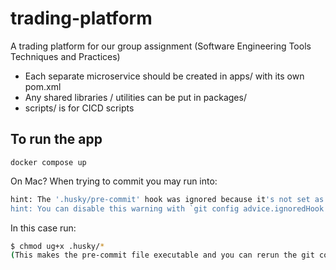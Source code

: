 # trading-platform

A trading platform for our group assignment (Software Engineering Tools Techniques and Practices)

- Each separate microservice should be created in apps/ with its own pom.xml
- Any shared libraries / utilities can be put in packages/
- scripts/ is for CICD scripts

## To run the app

`docker compose up`

On Mac?
When trying to commit you may run into:

```zsh
hint: The '.husky/pre-commit' hook was ignored because it's not set as executable.
hint: You can disable this warning with `git config advice.ignoredHook false`.
```

In this case run:

```zsh
$ chmod ug+x .husky/*
(This makes the pre-commit file executable and you can rerun the git commit)
```
